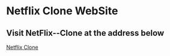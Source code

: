 # Netflix Clone WebSite

## Visit NetFlix--Clone at the address below

<a href="https://talismar.github.io/netflix_clone/" target="_blank">Netflix Clone</a>
